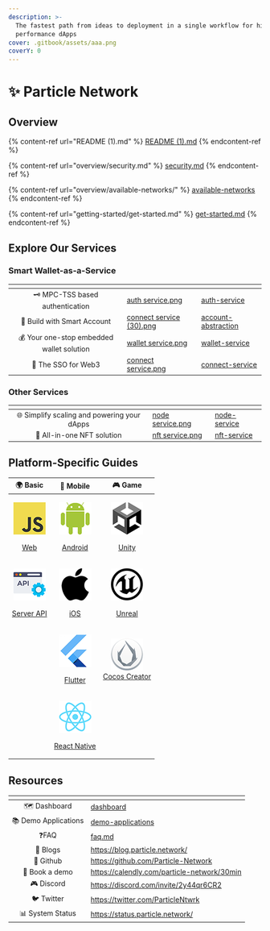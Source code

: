 ```yaml
---
description: >-
  The fastest path from ideas to deployment in a single workflow for high
  performance dApps
cover: .gitbook/assets/aaa.png
coverY: 0
---
```


# ✨ Particle Network

## Overview

{% content-ref url="README (1).md" %}
[README (1).md](<README (1).md>)
{% endcontent-ref %}

{% content-ref url="overview/security.md" %}
[security.md](overview/security.md)
{% endcontent-ref %}

{% content-ref url="overview/available-networks/" %}
[available-networks](overview/available-networks/)
{% endcontent-ref %}

{% content-ref url="getting-started/get-started.md" %}
[get-started.md](getting-started/get-started.md)
{% endcontent-ref %}

## Explore Our Services

### Smart Wallet-as-a-Service

<table data-view="cards"><thead><tr><th align="center"></th><th data-hidden data-card-cover data-type="files"></th><th data-hidden data-card-target data-type="content-ref"></th></tr></thead><tbody><tr><td align="center">🗝 MPC-TSS based authentication</td><td><a href=".gitbook/assets/auth service.png">auth service.png</a></td><td><a href="developers/auth-service/">auth-service</a></td></tr><tr><td align="center">💫 Build with Smart Account</td><td><a href=".gitbook/assets/connect service (30).png">connect service (30).png</a></td><td><a href="developers/account-abstraction/">account-abstraction</a></td></tr><tr><td align="center">💰 Your one-stop embedded wallet solution</td><td><a href=".gitbook/assets/wallet service.png">wallet service.png</a></td><td><a href="developers/wallet-service/">wallet-service</a></td></tr><tr><td align="center">🔌 The SSO for Web3</td><td><a href=".gitbook/assets/connect service.png">connect service.png</a></td><td><a href="developers/connect-service/">connect-service</a></td></tr></tbody></table>

### Other Services

<table data-view="cards"><thead><tr><th align="center"></th><th data-hidden data-card-cover data-type="files"></th><th data-hidden data-card-target data-type="content-ref"></th></tr></thead><tbody><tr><td align="center">🌐 Simplify scaling and powering your dApps</td><td><a href=".gitbook/assets/node service.png">node service.png</a></td><td><a href="developers/node-service/">node-service</a></td></tr><tr><td align="center">💎 All-in-one NFT solution</td><td><a href=".gitbook/assets/nft service.png">nft service.png</a></td><td><a href="developers/nft-service/">nft-service</a></td></tr></tbody></table>

## Platform-Specific Guides

|                                                                                  🌍 Basic                                                                                 |                                                                                  📱 Mobile                                                                                  |                                                                                                                🎮 Game                                                                                                                |
| :-----------------------------------------------------------------------------------------------------------------------------------------------------------------------: | :-------------------------------------------------------------------------------------------------------------------------------------------------------------------------: | :-----------------------------------------------------------------------------------------------------------------------------------------------------------------------------------------------------------------------------------: |
|       <p><img src=".gitbook/assets/JavaScript-logo (1).png" alt="" data-size="original"></p><p><a href="getting-started/platform-specific-guides/web.md">Web</a></p>      |      <p><img src=".gitbook/assets/android-logo (1).png" alt="" data-size="original"></p><p><a href="getting-started/platform-specific-guides/android/">Android</a></p>      |                                    <p><img src=".gitbook/assets/U-ea48bc1d-128 (1).png" alt="" data-size="original"></p><p><a href="getting-started/platform-specific-guides/unity/">Unity</a></p>                                    |
| <p><img src=".gitbook/assets/926f6aaba773 (1).png" alt="" data-size="original"></p><p><a href="getting-started/platform-specific-guides/server-api.md">Server API</a></p> |    <p><img src=".gitbook/assets/apple-logo-transparent (1).png" alt="" data-size="original"></p><p><a href="getting-started/platform-specific-guides/ios.md">iOS</a></p>    | <p><img src=".gitbook/assets/kisspng-unreal-tournament-unreal-engine-4-game-engine-marketplace-5ad659d01e4e40 (1).png" alt="" data-size="original"></p><p><a href="getting-started/platform-specific-guides/unreal.md">Unreal</a></p> |
|                                                                                                                                                                           |      <p><img src=".gitbook/assets/flutter5786 (1).png" alt="" data-size="original"></p><p><a href="getting-started/platform-specific-guides/flutter.md">Flutter</a></p>     |                                                   <p><img src=".gitbook/assets/cocos.png" alt=""><br><a href="getting-started/platform-specific-guides/cocos/">Cocos Creator</a></p>                                                  |
|                                                                                                                                                                           | <p><img src=".gitbook/assets/React-icon (1).png" alt="" data-size="original"></p><p><a href="getting-started/platform-specific-guides/react-native.md">React Native</a></p> |                                                                                                                                                                                                                                       |

## Resources

<table data-view="cards"><thead><tr><th align="center"></th><th data-hidden data-card-target data-type="content-ref"></th></tr></thead><tbody><tr><td align="center">🗺️ Dashboard</td><td><a href="getting-started/dashboard/">dashboard</a></td></tr><tr><td align="center">📚 Demo Applications</td><td><a href="developers/demo-applications/">demo-applications</a></td></tr><tr><td align="center">❓FAQ</td><td><a href="developers/faq.md">faq.md</a></td></tr><tr><td align="center">📰 Blogs</td><td><a href="https://blog.particle.network/">https://blog.particle.network/</a></td></tr><tr><td align="center">🐙 Github</td><td><a href="https://github.com/Particle-Network">https://github.com/Particle-Network</a></td></tr><tr><td align="center">📅 Book a demo</td><td><a href="https://calendly.com/particle-network/30min">https://calendly.com/particle-network/30min</a></td></tr><tr><td align="center">🎮 Discord</td><td><a href="https://discord.com/invite/2y44qr6CR2">https://discord.com/invite/2y44qr6CR2</a></td></tr><tr><td align="center">🐦 Twitter</td><td><a href="https://twitter.com/ParticleNtwrk">https://twitter.com/ParticleNtwrk</a></td></tr><tr><td align="center">📊 System Status</td><td><a href="https://status.particle.network/">https://status.particle.network/</a></td></tr></tbody></table>
